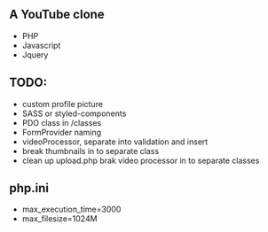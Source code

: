 ## A YouTube clone

- PHP
- Javascript
- Jquery

## TODO:

- custom profile picture
- SASS or styled-components
- PDO class in /classes
- FormProvider naming
- videoProcessor, separate into validation and insert
- break thumbnails in to separate class
- clean up upload.php
  brak video processor in to separate classes

## php.ini

- max_execution_time=3000
- max_filesize=1024M
